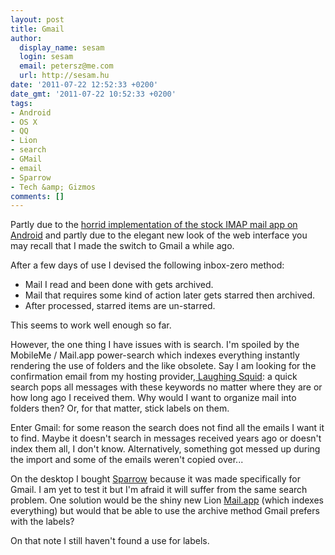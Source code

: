 ```yaml
---
layout: post
title: Gmail
author:
  display_name: sesam
  login: sesam
  email: petersz@me.com
  url: http://sesam.hu
date: '2011-07-22 12:52:33 +0200'
date_gmt: '2011-07-22 10:52:33 +0200'
tags:
- Android
- OS X
- QQ
- Lion
- search
- GMail
- email
- Sparrow
- Tech &amp; Gizmos
comments: []
---
```


Partly due to the [horrid implementation of the stock IMAP mail app on Android](http://sesam.hu/2011/07/04/nexus-s) and partly due to the elegant new look of the web interface you may recall that I made the switch to Gmail a while ago.

After a few days of use I devised the following inbox-zero method:

  * Mail I read and been done with gets archived.
  * Mail that requires some kind of action later gets starred then archived.
  * After processed, starred items are un-starred.



This seems to work well enough so far.

However, the one thing I have issues with is search. I'm spoiled by the MobileMe / Mail.app power-search which indexes everything instantly rendering the use of folders and the like obsolete. Say I am looking for the confirmation email from my hosting provider,[ Laughing Squid](http://sesam.hu/2011/02/16/neveto-tintahal): a quick search pops all messages with these keywords no matter where they are or how long ago I received them. Why would I want to organize mail into folders then? Or, for that matter, stick labels on them.

Enter Gmail: for some reason the search does not find all the emails I want it to find. Maybe it doesn't search in messages received years ago or doesn't index them all, I don't know. Alternatively, something got messed up during the import and some of the emails weren't copied over...

On the desktop I bought [Sparrow](http://sparrowapp.com) because it was made specifically for Gmail. I am yet to test it but I'm afraid it will suffer from the same search problem. One solution would be the shiny new Lion [Mail.app](http://www.apple.com/macosx/apps/#mail) (which indexes everything) but would that be able to use the archive method Gmail prefers with the labels?

On that note I still haven't found a use for labels.
